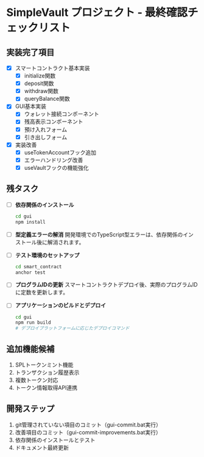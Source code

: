 # SimpleVault プロジェクト - 最終確認チェックリスト

## 実装完了項目

- [x] スマートコントラクト基本実装
  - [x] initialize関数
  - [x] deposit関数
  - [x] withdraw関数
  - [x] queryBalance関数
  
- [x] GUI基本実装
  - [x] ウォレット接続コンポーネント
  - [x] 残高表示コンポーネント
  - [x] 預け入れフォーム
  - [x] 引き出しフォーム
  
- [x] 実装改善
  - [x] useTokenAccountフック追加
  - [x] エラーハンドリング改善
  - [x] useVaultフックの機能強化

## 残タスク

- [ ] **依存関係のインストール**
  ```bash
  cd gui
  npm install
  ```

- [ ] **型定義エラーの解消**
  開発環境でのTypeScript型エラーは、依存関係のインストール後に解消されます。

- [ ] **テスト環境のセットアップ**
  ```bash
  cd smart_contract
  anchor test
  ```

- [ ] **プログラムIDの更新**
  スマートコントラクトデプロイ後、実際のプログラムIDに定数を更新します。

- [ ] **アプリケーションのビルドとデプロイ**
  ```bash
  cd gui
  npm run build
  # デプロイプラットフォームに応じたデプロイコマンド
  ```

## 追加機能候補

1. SPLトークンミント機能
2. トランザクション履歴表示
3. 複数トークン対応
4. トークン情報取得API連携

## 開発ステップ

1. git管理されていない項目のコミット（gui-commit.bat実行）
2. 改善項目のコミット（gui-commit-improvements.bat実行）
3. 依存関係のインストールとテスト
4. ドキュメント最終更新 